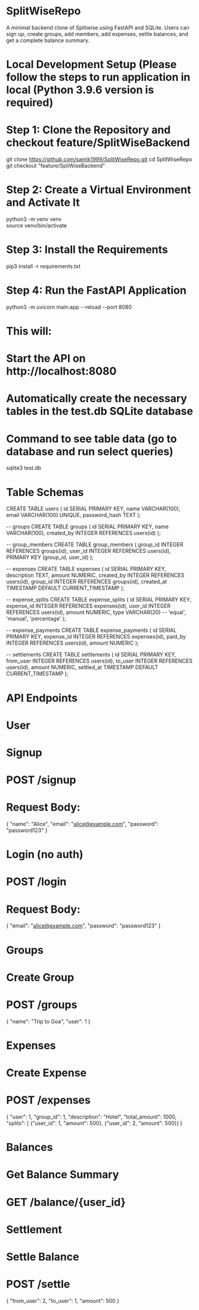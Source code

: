 # SplitWiseRepo
A minimal backend clone of Splitwise using FastAPI and SQLite. Users can sign up, create groups, add members, add expenses, settle balances, and get a complete balance summary.
# Local Development Setup (Please follow the steps to run application in local (Python 3.9.6 version is required)
# Step 1: Clone the Repository and checkout feature/SplitWiseBackend
git clone https://github.com/samik1999/SplitWiseRepo.git
cd SplitWiseRepo
git checkout "feature/SpliWiseBackend"

# Step 2: Create a Virtual Environment and Activate It
python3 -m venv venv         
source venv/bin/activate    

# Step 3: Install the Requirements
pip3 install -r requirements.txt

# Step 4: Run the FastAPI Application
python3 -m uvicorn main:app --reload --port 8080
# This will:
# Start the API on http://localhost:8080
# Automatically create the necessary tables in the test.db SQLite database

# Command to see table data (go to database and run select queries)
  sqlite3 test.db
  
# Table Schemas
CREATE TABLE users (
    id SERIAL PRIMARY KEY,
    name VARCHAR(100),
    email VARCHAR(100) UNIQUE,
    password_hash TEXT
);

-- groups
CREATE TABLE groups (
    id SERIAL PRIMARY KEY,
    name VARCHAR(100),
    created_by INTEGER REFERENCES users(id)
);

-- group_members
CREATE TABLE group_members (
    group_id INTEGER REFERENCES groups(id),
    user_id INTEGER REFERENCES users(id),
    PRIMARY KEY (group_id, user_id)
);

-- expenses
CREATE TABLE expenses (
    id SERIAL PRIMARY KEY,
    description TEXT,
    amount NUMERIC,
    created_by INTEGER REFERENCES users(id),
    group_id INTEGER REFERENCES groups(id),
    created_at TIMESTAMP DEFAULT CURRENT_TIMESTAMP
);

-- expense_splits
CREATE TABLE expense_splits (
    id SERIAL PRIMARY KEY,
    expense_id INTEGER REFERENCES expenses(id),
    user_id INTEGER REFERENCES users(id),
    amount NUMERIC,
    type VARCHAR(20) -- 'equal', 'manual', 'percentage'
);

-- expense_payments
CREATE TABLE expense_payments (
    id SERIAL PRIMARY KEY,
    expense_id INTEGER REFERENCES expenses(id),
    paid_by INTEGER REFERENCES users(id),
    amount NUMERIC
);

-- settlements
CREATE TABLE settlements (
    id SERIAL PRIMARY KEY,
    from_user INTEGER REFERENCES users(id),
    to_user INTEGER REFERENCES users(id),
    amount NUMERIC,
    settled_at TIMESTAMP DEFAULT CURRENT_TIMESTAMP
);

# API Endpoints

# User
# Signup
# POST /signup
# Request Body:
{
  "name": "Alice",
  "email": "alice@example.com",
  "password": "password123"
}

# Login (no auth)
# POST /login
# Request Body:
{
  "email": "alice@example.com",
  "password": "password123"
}

# Groups
# Create Group
# POST /groups
{
  "name": "Trip to Goa",
  "user": 1
}

# Expenses
# Create Expense
# POST /expenses
{
  "user": 1,
  "group_id": 1,
  "description": "Hotel",
  "total_amount": 1000,
  "splits": [
  {"user_id": 1, "amount": 500},
   {"user_id": 2, "amount": 500}]
}

# Balances
# Get Balance Summary
# GET /balance/{user_id}

# Settlement
# Settle Balance
# POST /settle
{
  "from_user": 2,
  "to_user": 1,
  "amount": 500
}



